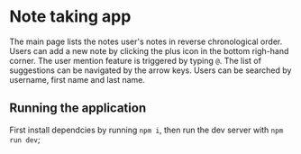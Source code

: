 # Note taking app

The main page lists the notes user's notes in reverse chronological order.
Users can add a new note by clicking the plus icon in the bottom righ-hand corner.
The user mention feature is triggered by typing `@`. The list of suggestions can be navigated by the arrow keys.
Users can be searched by username, first name and last name.

## Running the application

First install dependcies by running `npm i`, then run the dev server with `npm run dev`;
